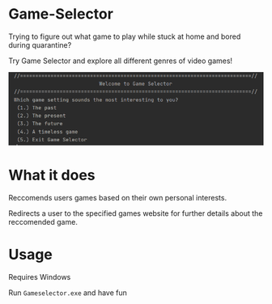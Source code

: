 # Game-Selector

Trying to figure out what game to play while stuck at home and bored during quarantine? 

Try Game Selector and explore all different genres of video games!

![alt-text](https://github.com/Noah670/Game-Selector/blob/main/Screenshots/gameSelector.png)

# What it does
Reccomends users games based on their own personal interests.

Redirects a user to the specified games website for further details about the reccomended game.

# Usage
Requires Windows

Run ```Gameselector.exe``` and have fun 

